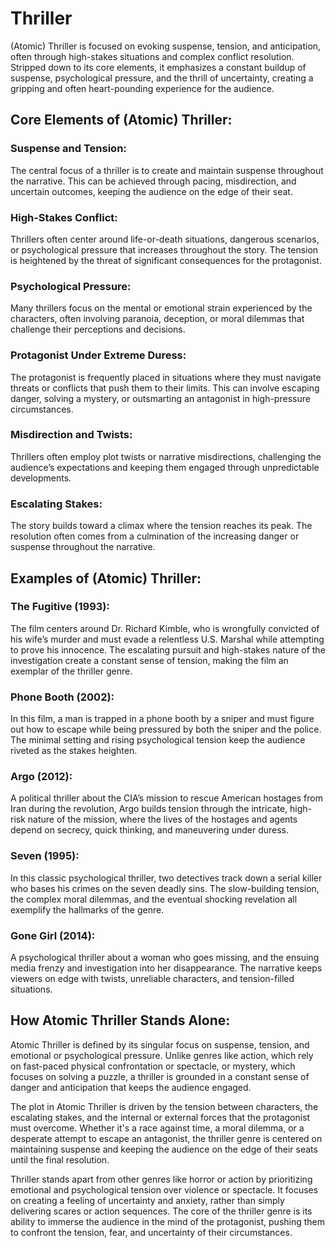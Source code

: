 # Thriller

(Atomic) Thriller is focused on evoking suspense, tension, and anticipation, often through high-stakes situations and complex conflict resolution. Stripped down to its core elements, it emphasizes a constant buildup of suspense, psychological pressure, and the thrill of uncertainty, creating a gripping and often heart-pounding experience for the audience.

## Core Elements of (Atomic) Thriller:

### Suspense and Tension:

The central focus of a thriller is to create and maintain suspense throughout the narrative. This can be achieved through pacing, misdirection, and uncertain outcomes, keeping the audience on the edge of their seat.

### High-Stakes Conflict:

Thrillers often center around life-or-death situations, dangerous scenarios, or psychological pressure that increases throughout the story. The tension is heightened by the threat of significant consequences for the protagonist.

### Psychological Pressure:

Many thrillers focus on the mental or emotional strain experienced by the characters, often involving paranoia, deception, or moral dilemmas that challenge their perceptions and decisions.

### Protagonist Under Extreme Duress:

The protagonist is frequently placed in situations where they must navigate threats or conflicts that push them to their limits. This can involve escaping danger, solving a mystery, or outsmarting an antagonist in high-pressure circumstances.

### Misdirection and Twists:

Thrillers often employ plot twists or narrative misdirections, challenging the audience’s expectations and keeping them engaged through unpredictable developments.

### Escalating Stakes:

The story builds toward a climax where the tension reaches its peak. The resolution often comes from a culmination of the increasing danger or suspense throughout the narrative.

## Examples of (Atomic) Thriller:

### The Fugitive (1993):

The film centers around Dr. Richard Kimble, who is wrongfully convicted of his wife’s murder and must evade a relentless U.S. Marshal while attempting to prove his innocence. The escalating pursuit and high-stakes nature of the investigation create a constant sense of tension, making the film an exemplar of the thriller genre.

### Phone Booth (2002):

In this film, a man is trapped in a phone booth by a sniper and must figure out how to escape while being pressured by both the sniper and the police. The minimal setting and rising psychological tension keep the audience riveted as the stakes heighten.

### Argo (2012):

A political thriller about the CIA’s mission to rescue American hostages from Iran during the revolution, Argo builds tension through the intricate, high-risk nature of the mission, where the lives of the hostages and agents depend on secrecy, quick thinking, and maneuvering under duress.

### Seven (1995):

In this classic psychological thriller, two detectives track down a serial killer who bases his crimes on the seven deadly sins. The slow-building tension, the complex moral dilemmas, and the eventual shocking revelation all exemplify the hallmarks of the genre.

### Gone Girl (2014):

A psychological thriller about a woman who goes missing, and the ensuing media frenzy and investigation into her disappearance. The narrative keeps viewers on edge with twists, unreliable characters, and tension-filled situations.

## How Atomic Thriller Stands Alone:

Atomic Thriller is defined by its singular focus on suspense, tension, and emotional or psychological pressure. Unlike genres like action, which rely on fast-paced physical confrontation or spectacle, or mystery, which focuses on solving a puzzle, a thriller is grounded in a constant sense of danger and anticipation that keeps the audience engaged.

The plot in Atomic Thriller is driven by the tension between characters, the escalating stakes, and the internal or external forces that the protagonist must overcome. Whether it's a race against time, a moral dilemma, or a desperate attempt to escape an antagonist, the thriller genre is centered on maintaining suspense and keeping the audience on the edge of their seats until the final resolution.

Thriller stands apart from other genres like horror or action by prioritizing emotional and psychological tension over violence or spectacle. It focuses on creating a feeling of uncertainty and anxiety, rather than simply delivering scares or action sequences. The core of the thriller genre is its ability to immerse the audience in the mind of the protagonist, pushing them to confront the tension, fear, and uncertainty of their circumstances.
